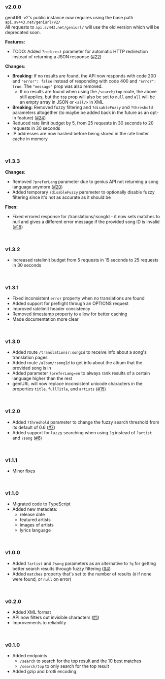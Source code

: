 ### v2.0.0
geniURL v2's public instance now requires using the base path `api.sv443.net/geniurl/v2/`  
All requests to `api.sv443.net/geniurl/` will use the old version which will be deprecated soon.

**Features:**
- TODO: Added `?redirect` parameter for automatic HTTP redirection instead of returning a JSON response ([#22](https://github.com/Sv443/geniURL/issues/22))

**Changes:**
- **Breaking:** If no results are found, the API now responds with code 200 and `"error": false` instead of responding with code 400 and `"error": true`. The `"message"` prop was also removed.
  - If no results are found when using the `/search/top` route, the above still applies, but the `top` prop will also be set to `null` and `all` will be an empty array in JSON or `<all/>` in XML
- **Breaking:** Removed fuzzy filtering and `?disableFuzzy` and `?threshold` parameters altogether (to maybe be added back in the future as an opt-in feature) ([#24](https://github.com/Sv443/geniURL/issues/24))
- Reduced rate limit budget by 5, from 25 requests in 30 seconds to 20 requests in 30 seconds
- IP addresses are now hashed before being stored in the rate limiter cache in memory

<br>

### v1.3.3
**Changes:**
- Removed `?preferLang` parameter due to genius API not returning a song language anymore ([#20](https://github.com/Sv443/geniURL/issues/20))
- Added temporary `?disableFuzzy` parameter to optionally disable fuzzy filtering since it's not as accurate as it should be

**Fixes:**
- Fixed errored response for /translations/:songId - it now sets matches to null and gives a different error message if the provided song ID is invalid ([#18](https://github.com/Sv443/geniURL/issues/18))

<br>

### v1.3.2
- Increased ratelimit budget from 5 requests in 15 seconds to 25 requests in 30 seconds

<br>

### v1.3.1
- Fixed inconsistent `error` property when no translations are found
- Added support for preflight through an OPTIONS request
- Improved ratelimit header consistency
- Removed timestamp property to allow for better caching
- Made documentation more clear

<br>

### v1.3.0
- Added route `/translations/:songId` to receive info about a song's translation pages
- Added route `/album/:songId` to get info about the album that the provided song is in
- Added parameter `?preferLang=en` to always rank results of a certain language higher than the rest
- geniURL will now replace inconsistent unicode characters in the properties `title`, `fullTitle`, and `artists` ([#15](https://github.com/Sv443/geniURL/issues/15))

<br>

### v1.2.0
- Added `?threshold` parameter to change the fuzzy search threshold from its default of 0.6 ([#7](https://github.com/Sv443/geniURL/issues/7))
- Added support for fuzzy searching when using `?q` instead of `?artist` and `?song` ([#8](https://github.com/Sv443/geniURL/issues/8))

<br>

### v1.1.1
- Minor fixes

<br>

### v1.1.0
- Migrated code to TypeScript
- Added new metadata:
    - release date
    - featured artists
    - images of artists
    - lyrics language

<br>

### v1.0.0
- Added `?artist` and `?song` parameters as an alternative to `?q` for getting better search results through fuzzy filtering ([#4](https://github.com/Sv443/geniURL/issues/4))
- Added `matches` property that's set to the number of results (`0` if none were found, or `null` on error)

<br>

### v0.2.0
- Added XML format
- API now filters out invisible characters ([#1](https://github.com/Sv443/geniURL/issues/1))
- Improvements to reliability

<br>

### v0.1.0
- Added endpoints
    - `/search` to search for the top result and the 10 best matches
    - `/search/top` to only search for the top result
- Added gzip and brotli encoding

<br>
